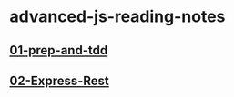 # advanced-js-reading-notes


## [01-prep-and-tdd](01-prep-and-tdd.md)
## [02-Express-Rest](02-ExpressREST.md)
